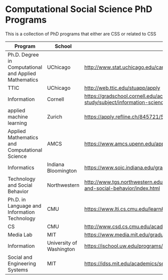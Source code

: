 # Computational Social Science PhD Programs

This is a collection of PhD programs that either are CSS or related to CSS

|Program | School |url |
|---|---|---|
|Ph.D. Degree in Computational and Applied Mathematics| UChicago | http://www.stat.uchicago.edu/cam/app-require.shtml|
|TTIC | UChicago | http://web.ttic.edu/stuapp/apply|
|Information | Cornell | https://gradschool.cornell.edu/academics/fields-of-study/subject/information-science/information-science-phd-ithaca |
|applied machine learning|Zurich| https://apply.refline.ch/845721/5534/pub/1/index.html |
|Applied Mathematics and Computational Science |AMCS|https://www.amcs.upenn.edu/applying/general-information|
|Informatics|Indiana Bloomington|https://www.soic.indiana.edu/graduate/degrees/informatics/index.html|
|Technology and Social Behavior|Northwestern|http://www.tgs.northwestern.edu/academics/programs/technology-and-social-behavior/index.html|
|Ph.D. in Language and Information Technology|CMU|https://www.lti.cs.cmu.edu/learn#quicktabs-phd_lti=3|
|CS|CMU|http://www.csd.cs.cmu.edu/academics/doctoral/admissions-overview|
|Media Lab | MIT|https://www.media.mit.edu/graduate-program/apply/|
|Information| University of Washington|https://ischool.uw.edu/programs/phd|
|Social and Engineering Systems| MIT|https://idss.mit.edu/academics/ses_doc/|
